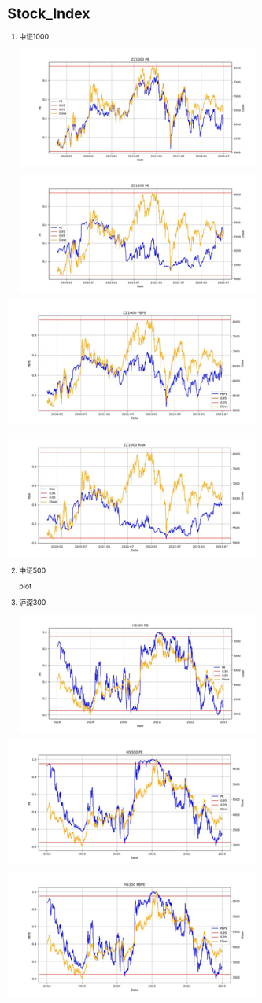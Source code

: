 # Stock_Index

1. 中证1000

   

   ![ZZ1000PB](./Plot/ZZ1000PB.jpg)

   ![ZZ1000PE](.\Plot\ZZ1000PE.jpg)

![ZZ1000PBPE](.\Plot\ZZ1000PBPE.jpg)

![ZZ1000risk](.\Plot\ZZ1000risk.jpg)

2. 中证500

   plot



3. 沪深300

   ![HS300PB](.\Plot\HS300PB.jpg)

![HS300PE](.\Plot\HS300PE.jpg)

![HS300PBPE](.\Plot\HS300PBPE.jpg)
